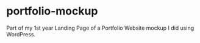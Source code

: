 # portfolio-mockup
Part of my 1st year Landing Page of a Portfolio Website mockup I did using WordPress.
